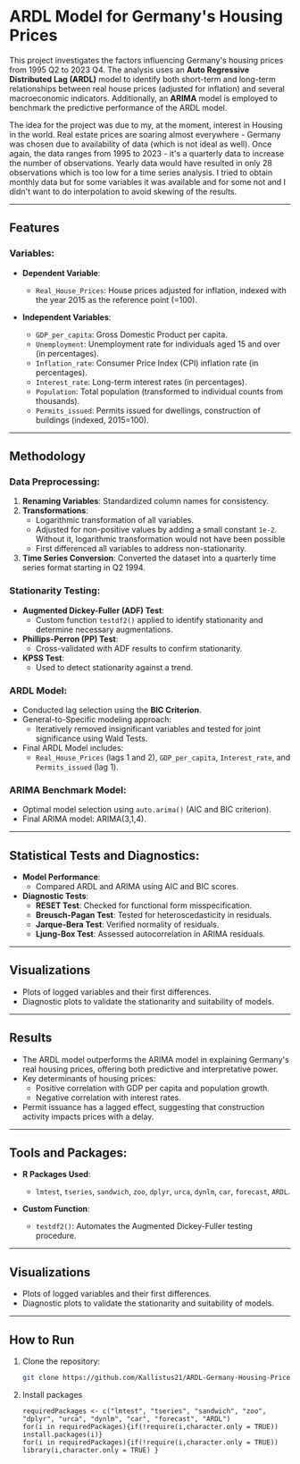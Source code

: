 # ARDL Model for Germany's Housing Prices

This project investigates the factors influencing Germany's housing prices from 1995 Q2 to 2023 Q4. The analysis uses an **Auto Regressive Distributed Lag (ARDL)** model to identify both short-term and long-term relationships between real house prices (adjusted for inflation) and several macroeconomic indicators. Additionally, an **ARIMA** model is employed to benchmark the predictive performance of the ARDL model.

The idea for the project was due to my, at the moment, interest in Housing in the world. Real estate prices are soaring almost everywhere - Germany was chosen due to availability of data (which is not ideal as well).
Once again, the data ranges from 1995 to 2023 - it's a quarterly data to increase the number of observations. Yearly data would have resulted in only 28 observations which is too low for a time series analysis.
I tried to obtain monthly data but for some variables it was available and for some not and I didn't want to do interpolation to avoid skewing of the results.

---

## Features

### Variables:
- **Dependent Variable**:
  - `Real_House_Prices`: House prices adjusted for inflation, indexed with the year 2015 as the reference point (=100).

- **Independent Variables**:
  - `GDP_per_capita`: Gross Domestic Product per capita.
  - `Unemployment`: Unemployment rate for individuals aged 15 and over (in percentages).
  - `Inflation_rate`: Consumer Price Index (CPI) inflation rate (in percentages).
  - `Interest_rate`: Long-term interest rates (in percentages).
  - `Population`: Total population (transformed to individual counts from thousands).
  - `Permits_issued`: Permits issued for dwellings, construction of buildings (indexed, 2015=100).

---

## Methodology

### Data Preprocessing:
1. **Renaming Variables**: Standardized column names for consistency.
2. **Transformations**:
   - Logarithmic transformation of all variables.
   - Adjusted for non-positive values by adding a small constant `1e-2`. Without it, logarithmic transformation would not have been possible
   - First differenced all variables to address non-stationarity.
3. **Time Series Conversion**: Converted the dataset into a quarterly time series format starting in Q2 1994.

### Stationarity Testing:
- **Augmented Dickey-Fuller (ADF) Test**:
  - Custom function `testdf2()` applied to identify stationarity and determine necessary augmentations.
- **Phillips-Perron (PP) Test**:
  - Cross-validated with ADF results to confirm stationarity.
- **KPSS Test**:
  - Used to detect stationarity against a trend.

### ARDL Model:
- Conducted lag selection using the **BIC Criterion**.
- General-to-Specific modeling approach:
  - Iteratively removed insignificant variables and tested for joint significance using Wald Tests.
- Final ARDL Model includes:
  - `Real_House_Prices` (lags 1 and 2), `GDP_per_capita`, `Interest_rate`, and `Permits_issued` (lag 1).

### ARIMA Benchmark Model:
- Optimal model selection using `auto.arima()` (AIC and BIC criterion).
- Final ARIMA model: ARIMA(3,1,4).

---

## Statistical Tests and Diagnostics:
- **Model Performance**:
  - Compared ARDL and ARIMA using AIC and BIC scores.
- **Diagnostic Tests**:
  - **RESET Test**: Checked for functional form misspecification.
  - **Breusch-Pagan Test**: Tested for heteroscedasticity in residuals.
  - **Jarque-Bera Test**: Verified normality of residuals.
  - **Ljung-Box Test**: Assessed autocorrelation in ARIMA residuals.

---

## Visualizations
- Plots of logged variables and their first differences.
- Diagnostic plots to validate the stationarity and suitability of models.

---

## Results
- The ARDL model outperforms the ARIMA model in explaining Germany's real housing prices, offering both predictive and interpretative power.
- Key determinants of housing prices:
  - Positive correlation with GDP per capita and population growth.
  - Negative correlation with interest rates.
- Permit issuance has a lagged effect, suggesting that construction activity impacts prices with a delay.

---

## Tools and Packages:
- **R Packages Used**:
  - `lmtest`, `tseries`, `sandwich`, `zoo`, `dplyr`, `urca`, `dynlm`, `car`, `forecast`, `ARDL`.

- **Custom Function**:
  - `testdf2()`: Automates the Augmented Dickey-Fuller testing procedure.

---

## Visualizations
- Plots of logged variables and their first differences.
- Diagnostic plots to validate the stationarity and suitability of models.

---

## How to Run
1. Clone the repository:
   ```bash
   git clone https://github.com/Kallistus21/ARDL-Germany-Housing-Prices.git
   ```
2. Install packages
   ```
   requiredPackages <- c("lmtest", "tseries", "sandwich", "zoo", "dplyr", "urca", "dynlm", "car", "forecast", "ARDL")
   for(i in requiredPackages){if(!require(i,character.only = TRUE)) install.packages(i)}
   for(i in requiredPackages){if(!require(i,character.only = TRUE)) library(i,character.only = TRUE) }
   ```
